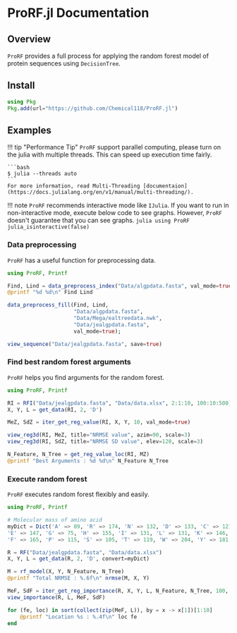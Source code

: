 # ProRF.jl Documentation
## Overview
`ProRF` provides a full process for applying the random forest model of protein sequences using `DecisionTree`.

## Install
```julia
using Pkg
Pkg.add(url="https://github.com/Chemical118/ProRF.jl")
```

## Examples
!!! tip "Performance Tip"
    `ProRF` support parallel computing, please turn on the julia with multiple threads. This can speed up execution time fairly.

    ```bash
    $ julia --threads auto
    ```
    For more information, read Multi-Threading [documentaion](https://docs.julialang.org/en/v1/manual/multi-threading/).

!!! note
    `ProRF` recommends interactive mode like `IJulia`. If you want to run in non-interactive mode, execute below code to see graphs. However, `ProRF` doesn't guarantee that you can see graphs.
    ```julia
    using ProRF
    julia_isinteractive(false)
    ```

### Data preprocessing
`ProRF` has a useful function for preprocessing data.
```julia
using ProRF, Printf

Find, Lind = data_preprocess_index("Data/algpdata.fasta", val_mode=true)
@printf "%d %d\n" Find Lind

data_preprocess_fill(Find, Lind,
                     "Data/algpdata.fasta",
                     "Data/Mega/ealtreedata.nwk",
                     "Data/jealgpdata.fasta",
                     val_mode=true);

view_sequence("Data/jealgpdata.fasta", save=true)
```

### Find best random forest arguments
`ProRF` helps you find arguments for the random forest.
```julia
using ProRF, Printf

RI = RFI("Data/jealgpdata.fasta", "Data/data.xlsx", 2:1:10, 100:10:500)
X, Y, L = get_data(RI, 2, 'D')

MeZ, SdZ = iter_get_reg_value(RI, X, Y, 10, val_mode=true)

view_reg3d(RI, MeZ, title="NRMSE value", azim=90, scale=3)
view_reg3d(RI, SdZ, title="NRMSE SD value", elev=120, scale=3)

N_Feature, N_Tree = get_reg_value_loc(RI, MZ)
@printf "Best Arguments : %d %d\n" N_Feature N_Tree
```

### Execute random forest
`ProRF` executes random forest flexibly and easily.
```julia
using ProRF, Printf

# Molecular mass of amino acid
myDict = Dict('A' => 89, 'R' => 174, 'N' => 132, 'D' => 133, 'C' => 121, 'Q' => 146,
'E' => 147, 'G' => 75, 'H' => 155, 'I' => 131, 'L' => 131, 'K' => 146, 'M' => 149, 
'F' => 165, 'P' => 115, 'S' => 105, 'T' => 119, 'W' => 204, 'Y' => 181, 'V' => 117)

R = RF("Data/jealgpdata.fasta", "Data/data.xlsx")
X, Y, L = get_data(R, 2, 'D', convert=myDict)

M = rf_model(X, Y, N_Feature, N_Tree)
@printf "Total NRMSE : %.6f\n" nrmse(M, X, Y)

MeF, SdF = iter_get_reg_importance(R, X, Y, L, N_Feature, N_Tree, 100, val_mode=true)
view_importance(R, L, MeF, SdF)

for (fe, loc) in sort(collect(zip(MeF, L)), by = x -> x[1])[1:10]
    @printf "Location %s : %.4f\n" loc fe
end
```